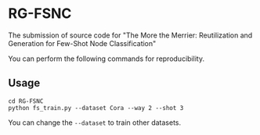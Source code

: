 # RG-FSNC
The submission of source code for "The More the Merrier: Reutilization and Generation for Few-Shot Node Classification"

You can perform the following commands for reproducibility.

## Usage
```
cd RG-FSNC
python fs_train.py --dataset Cora --way 2 --shot 3
```
You can change the ```--dataset``` to train other datasets.
